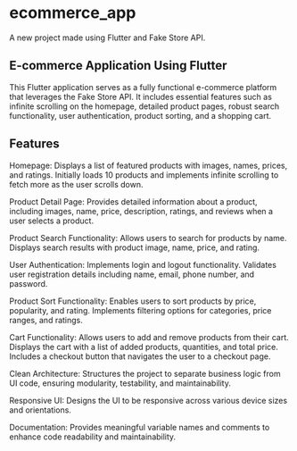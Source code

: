 # ecommerce_app

A new project made using Flutter and Fake Store API.

## E-commerce Application Using Flutter

This Flutter application serves as a fully functional e-commerce platform that leverages the Fake Store API. It includes essential features such as infinite scrolling on the homepage, detailed product pages, robust search functionality, user authentication, product sorting, and a shopping cart.

## Features

Homepage:
Displays a list of featured products with images, names, prices, and ratings.
Initially loads 10 products and implements infinite scrolling to fetch more as the user scrolls down.

Product Detail Page:
Provides detailed information about a product, including images, name, price, description, ratings, and reviews when a user selects a product.

Product Search Functionality:
Allows users to search for products by name.
Displays search results with product image, name, price, and rating.

User Authentication:
Implements login and logout functionality.
Validates user registration details including name, email, phone number, and password.

Product Sort Functionality:
Enables users to sort products by price, popularity, and rating.
Implements filtering options for categories, price ranges, and ratings.

Cart Functionality:
Allows users to add and remove products from their cart.
Displays the cart with a list of added products, quantities, and total price.
Includes a checkout button that navigates the user to a checkout page.

Clean Architecture:
Structures the project to separate business logic from UI code, ensuring modularity, testability, and maintainability.

Responsive UI:
Designs the UI to be responsive across various device sizes and orientations.

Documentation:
Provides meaningful variable names and comments to enhance code readability and maintainability.
